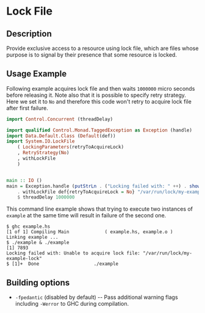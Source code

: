 Lock File
=========


Description
-----------

Provide exclusive access to a resource using lock file, which are files whose
purpose is to signal by their presence that some resource is locked.


Usage Example
-------------

Following example acquires lock file and then waits `1000000` micro seconds
before releasing it. Note also that it is possible to specify retry strategy.
Here we set it to `No` and therefore this code won't retry to acquire lock file
after first failure.

```Haskell
import Control.Concurrent (threadDelay)

import qualified Control.Monad.TaggedException as Exception (handle)
import Data.Default.Class (Default(def))
import System.IO.LockFile
    ( LockingParameters(retryToAcquireLock)
    , RetryStrategy(No)
    , withLockFile
    )


main :: IO ()
main = Exception.handle (putStrLn . ("Locking failed with: " ++) . show)
    . withLockFile def{retryToAcquireLock = No} "/var/run/lock/my-example-lock"
    $ threadDelay 1000000
```

This command line example shows that trying to execute two instances of
`example` at the same time will result in failure of the second one.

```
$ ghc example.hs 
[1 of 1] Compiling Main             ( example.hs, example.o )
Linking example ...
$ ./example & ./example 
[1] 7893
Locking failed with: Unable to acquire lock file: "/var/run/lock/my-example-lock"
$ [1]+  Done                    ./example
```


Building options
----------------

* `-fpedantic` (disabled by default) --
  Pass additional warning flags including `-Werror` to GHC during compilation.
